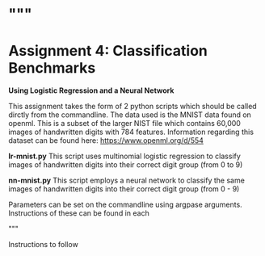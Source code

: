 """
==========================================================================================
**Assignment 4:** Classification Benchmarks
==========================================================================================

**Using Logistic Regression and a Neural Network**

This assignment takes the form of 2 python scripts which should be called dirctly from the commandline. The data used is the MNIST data found on openml. 
This is a subset of the larger NIST file which contains 60,000 images of handwritten digits with 784 features. 
Information regarding this dataset can be found here: https://www.openml.org/d/554

**lr-mnist.py**  This script uses multinomial logistic regression to classify images of handwritten digits into their correct digit group (from 0 to 9)

**nn-mnist.py**  This script employs a neural network to classify the same images of handwritten digits into their correct digit group (from 0 - 9) 

Parameters can be set on the commandline using argpase arguments. Instructions of these can be found in each

"""

Instructions to follow 
